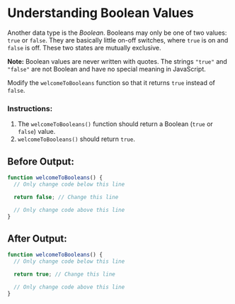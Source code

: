 # Understanding Boolean Values

Another data type is the _Boolean_. Booleans may only be one of two values: `true` or `false`. They are basically little on-off switches, where `true` is on and `false` is off. These two states are mutually exclusive.

**Note:** Boolean values are never written with quotes. The strings `"true"` and `"false"` are not Boolean and have no special meaning in JavaScript.

Modify the `welcomeToBooleans` function so that it returns `true` instead of `false`.

### Instructions:
1. The `welcomeToBooleans()` function should return a Boolean (`true` or `false`) value.
2. `welcomeToBooleans()` should return `true`.

## Before Output:
```javascript
function welcomeToBooleans() {
  // Only change code below this line

  return false; // Change this line

  // Only change code above this line
}
```

## After Output:
```javascript
function welcomeToBooleans() {
  // Only change code below this line

  return true; // Change this line

  // Only change code above this line
}
```